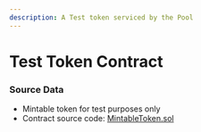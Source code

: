 ```yaml
---
description: A Test token serviced by the Pool
---
```


# Test Token Contract

### Source Data

* Mintable token for test purposes only
* Contract source code: [MintableToken.sol](https://github.com/zeropoolnetwork/pool-evm-single-l1/blob/main/contracts/utils/MintableToken.sol)

